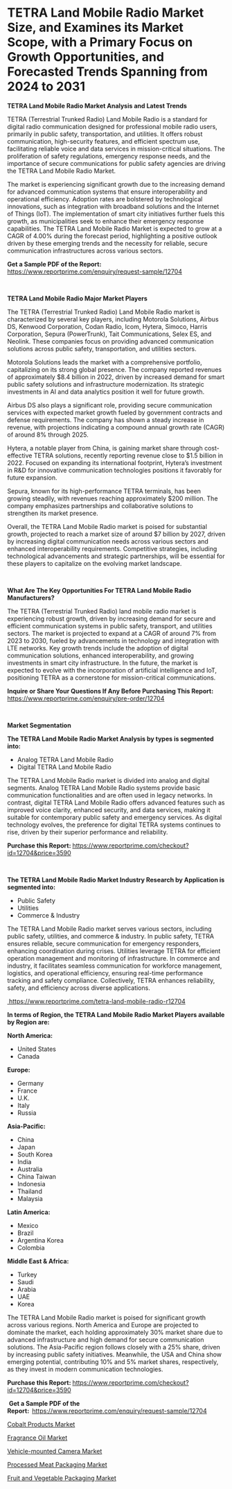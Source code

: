 <p><h1>TETRA Land Mobile Radio Market Size, and Examines its Market Scope, with a Primary Focus on Growth Opportunities, and Forecasted Trends Spanning from 2024 to 2031</h1></p><p><strong>TETRA Land Mobile Radio Market Analysis and Latest Trends</strong></p>
<p><p>TETRA (Terrestrial Trunked Radio) Land Mobile Radio is a standard for digital radio communication designed for professional mobile radio users, primarily in public safety, transportation, and utilities. It offers robust communication, high-security features, and efficient spectrum use, facilitating reliable voice and data services in mission-critical situations. The proliferation of safety regulations, emergency response needs, and the importance of secure communications for public safety agencies are driving the TETRA Land Mobile Radio Market.</p><p>The market is experiencing significant growth due to the increasing demand for advanced communication systems that ensure interoperability and operational efficiency. Adoption rates are bolstered by technological innovations, such as integration with broadband solutions and the Internet of Things (IoT). The implementation of smart city initiatives further fuels this growth, as municipalities seek to enhance their emergency response capabilities. The TETRA Land Mobile Radio Market is expected to grow at a CAGR of 4.00% during the forecast period, highlighting a positive outlook driven by these emerging trends and the necessity for reliable, secure communication infrastructures across various sectors.</p></p>
<p><strong>Get a Sample PDF of the Report:&nbsp;</strong> <a href="https://www.reportprime.com/enquiry/request-sample/12704">https://www.reportprime.com/enquiry/request-sample/12704</a></p>
<p>&nbsp;</p>
<p><strong>TETRA Land Mobile Radio Major Market Players</strong></p>
<p><p>The TETRA (Terrestrial Trunked Radio) Land Mobile Radio market is characterized by several key players, including Motorola Solutions, Airbus DS, Kenwood Corporation, Codan Radio, Icom, Hytera, Simoco, Harris Corporation, Sepura (PowerTrunk), Tait Communications, Selex ES, and Neolink. These companies focus on providing advanced communication solutions across public safety, transportation, and utilities sectors.</p><p>Motorola Solutions leads the market with a comprehensive portfolio, capitalizing on its strong global presence. The company reported revenues of approximately $8.4 billion in 2022, driven by increased demand for smart public safety solutions and infrastructure modernization. Its strategic investments in AI and data analytics position it well for future growth.</p><p>Airbus DS also plays a significant role, providing secure communication services with expected market growth fueled by government contracts and defense requirements. The company has shown a steady increase in revenue, with projections indicating a compound annual growth rate (CAGR) of around 8% through 2025.</p><p>Hytera, a notable player from China, is gaining market share through cost-effective TETRA solutions, recently reporting revenue close to $1.5 billion in 2022. Focused on expanding its international footprint, Hytera’s investment in R&D for innovative communication technologies positions it favorably for future expansion.</p><p>Sepura, known for its high-performance TETRA terminals, has been growing steadily, with revenues reaching approximately $200 million. The company emphasizes partnerships and collaborative solutions to strengthen its market presence.</p><p>Overall, the TETRA Land Mobile Radio market is poised for substantial growth, projected to reach a market size of around $7 billion by 2027, driven by increasing digital communication needs across various sectors and enhanced interoperability requirements. Competitive strategies, including technological advancements and strategic partnerships, will be essential for these players to capitalize on the evolving market landscape.</p></p>
<p>&nbsp;</p>
<p><strong>What Are The Key Opportunities For TETRA Land Mobile Radio Manufacturers?</strong></p>
<p><p>The TETRA (Terrestrial Trunked Radio) land mobile radio market is experiencing robust growth, driven by increasing demand for secure and efficient communication systems in public safety, transport, and utilities sectors. The market is projected to expand at a CAGR of around 7% from 2023 to 2030, fueled by advancements in technology and integration with LTE networks. Key growth trends include the adoption of digital communication solutions, enhanced interoperability, and growing investments in smart city infrastructure. In the future, the market is expected to evolve with the incorporation of artificial intelligence and IoT, positioning TETRA as a cornerstone for mission-critical communications.</p></p>
<p><strong>Inquire or Share Your Questions If Any Before Purchasing This Report:</strong> <a href="https://www.reportprime.com/enquiry/pre-order/12704">https://www.reportprime.com/enquiry/pre-order/12704</a></p>
<p>&nbsp;</p>
<p><strong>Market Segmentation</strong></p>
<p><strong>The TETRA Land Mobile Radio Market Analysis by types is segmented into:</strong></p>
<p><ul><li>Analog TETRA Land Mobile Radio</li><li>Digital TETRA Land Mobile Radio</li></ul></p>
<p><p>The TETRA Land Mobile Radio market is divided into analog and digital segments. Analog TETRA Land Mobile Radio systems provide basic communication functionalities and are often used in legacy networks. In contrast, digital TETRA Land Mobile Radio offers advanced features such as improved voice clarity, enhanced security, and data services, making it suitable for contemporary public safety and emergency services. As digital technology evolves, the preference for digital TETRA systems continues to rise, driven by their superior performance and reliability.</p></p>
<p><strong>Purchase this Report:&nbsp;</strong><a href="https://www.reportprime.com/checkout?id=12704&price=3590">https://www.reportprime.com/checkout?id=12704&price=3590</a></p>
<p>&nbsp;</p>
<p><strong>The TETRA Land Mobile Radio Market Industry Research by Application is segmented into:</strong></p>
<p><ul><li>Public Safety</li><li>Utilities</li><li>Commerce & Industry</li></ul></p>
<p><p>The TETRA Land Mobile Radio market serves various sectors, including public safety, utilities, and commerce & industry. In public safety, TETRA ensures reliable, secure communication for emergency responders, enhancing coordination during crises. Utilities leverage TETRA for efficient operation management and monitoring of infrastructure. In commerce and industry, it facilitates seamless communication for workforce management, logistics, and operational efficiency, ensuring real-time performance tracking and safety compliance. Collectively, TETRA enhances reliability, safety, and efficiency across diverse applications.</p></p>
<p><a href="https://www.reportprime.com/tetra-land-mobile-radio-r12704">&nbsp;https://www.reportprime.com/tetra-land-mobile-radio-r12704</a></p>
<p><strong>In terms of Region, the TETRA Land Mobile Radio Market Players available by Region are:</strong></p>
<p>
    <p> <strong> North America: </strong>
        <ul>
            <li>United States</li>
            <li>Canada</li>
        </ul>
        </p> 
    <p> <strong> Europe: </strong>
        <ul>
            <li>Germany</li>
            <li>France</li>
            <li>U.K.</li>
            <li>Italy</li>
            <li>Russia</li>
        </ul>
        </p> 
    <p> <strong> Asia-Pacific: </strong>
        <ul>
            <li>China</li>
            <li>Japan</li>
            <li>South Korea</li>
            <li>India</li>
            <li>Australia</li>
            <li>China Taiwan</li>
            <li>Indonesia</li>
            <li>Thailand</li>
            <li>Malaysia</li>
        </ul>
        </p> 
    <p> <strong> Latin America: </strong>
        <ul>
            <li>Mexico</li>
            <li>Brazil</li>
            <li>Argentina Korea</li>
            <li>Colombia</li>
        </ul>
        </p> 
    <p> <strong> Middle East & Africa: </strong>
        <ul>
            <li>Turkey</li>
            <li>Saudi</li>
            <li>Arabia</li>
            <li>UAE</li>
            <li>Korea</li>
        </ul>
    </p>
    </p>
<p><p>The TETRA Land Mobile Radio market is poised for significant growth across various regions. North America and Europe are projected to dominate the market, each holding approximately 30% market share due to advanced infrastructure and high demand for secure communication solutions. The Asia-Pacific region follows closely with a 25% share, driven by increasing public safety initiatives. Meanwhile, the USA and China show emerging potential, contributing 10% and 5% market shares, respectively, as they invest in modern communication technologies.</p></p>
<p><strong>Purchase this Report: </strong><a href="https://www.reportprime.com/checkout?id=12704&price=3590">https://www.reportprime.com/checkout?id=12704&price=3590</a></p>
<p>&nbsp;<strong>Get a Sample PDF of the Report:&nbsp;&nbsp;</strong><a href="https://www.reportprime.com/enquiry/request-sample/12704">https://www.reportprime.com/enquiry/request-sample/12704</a></p>
<p><strong></strong></p>
<p><p><a href="https://www.linkedin.com/pulse/strategic-roadmap-success-global-cobalt-products-market-analysis2024-hehof?trackingId=Iwvqpb4gTRCOBuzjKaRZ9A%3D%3D">Cobalt Products Market</a></p><p><a href="https://www.linkedin.com/pulse/global-fragrance-oil-market-projected-grow-cagr-132-forcasted-tyasc?trackingId=jyzTU83MSaC4Djvs9ANRQQ%3D%3D">Fragrance Oil Market</a></p><p><a href="https://issuu.com/reportprime-2/docs/vehicle-mounted-camera-market-size-_448d7e5ba1512c">Vehicle-mounted Camera Market</a></p><p><a href="https://medium.com/@luke.russell779/processed-meat-packaging-market-research-report-exploring-market-size-and-revenue-analysis-for-4f6465e82738">Processed Meat Packaging Market</a></p><p><a href="https://medium.com/@luke.russell779/future-trends-in-global-fruit-and-vegetable-packaging-market-market-insights-and-analysis-from-6ee5e726228e">Fruit and Vegetable Packaging Market</a></p></p>